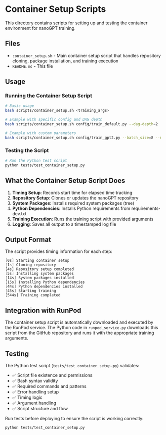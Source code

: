 # Container Setup Scripts

This directory contains scripts for setting up and testing the container environment for nanoGPT training.

## Files

- `container_setup.sh` - Main container setup script that handles repository cloning, package installation, and training execution
- `README.md` - This file

## Usage

### Running the Container Setup Script

```bash
# Basic usage
bash scripts/container_setup.sh <training_args>

# Example with specific config and DAG depth
bash scripts/container_setup.sh config/train_default.py --dag-depth=2

# Example with custom parameters
bash scripts/container_setup.sh config/train_gpt2.py --batch_size=8 --max_iters=1000
```

### Testing the Script

```bash
# Run the Python test script
python tests/test_container_setup.py
```

## What the Container Setup Script Does

1. **Timing Setup**: Records start time for elapsed time tracking
2. **Repository Setup**: Clones or updates the nanoGPT repository
3. **System Packages**: Installs required system packages (tree)
4. **Python Dependencies**: Installs Python requirements from requirements-dev.txt
5. **Training Execution**: Runs the training script with provided arguments
6. **Logging**: Saves all output to a timestamped log file

## Output Format

The script provides timing information for each step:

```
[0s] Starting container setup
[1s] Cloning repository
[4s] Repository setup completed
[5s] Installing system packages
[14s] System packages installed
[15s] Installing Python dependencies
[44s] Python dependencies installed
[45s] Starting training
[544s] Training completed
```

## Integration with RunPod

The container setup script is automatically downloaded and executed by the RunPod service. The Python code in `runpod_service.py` downloads this script from the GitHub repository and runs it with the appropriate training arguments.

## Testing

The Python test script (`tests/test_container_setup.py`) validates:

- ✅ Script file existence and permissions
- ✅ Bash syntax validity
- ✅ Required commands and patterns
- ✅ Error handling setup
- ✅ Timing logic
- ✅ Argument handling
- ✅ Script structure and flow

Run tests before deploying to ensure the script is working correctly:

```bash
python tests/test_container_setup.py
``` 